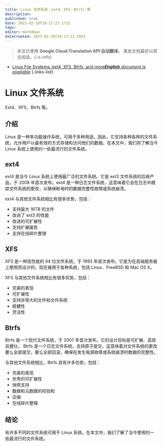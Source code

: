 ```yaml
---
title: Linux 文件系统：ext4、XFS、Btrfs 等
description: 
published: true
date: 2023-02-10T19:17:23.171Z
tags: 
editor: markdown
dateCreated: 2023-02-10T19:17:21.505Z
---
```


> 本文已使用 **Google Cloud Translation API 自动翻译**。
某些文档最好以原文阅读。{.is-info}



- [Linux File Systems: ext4, XFS, Btrfs, and more***English** document is available*](/en/Knowledge-base/Linux/linux-file-systems-ext4-xfs-btrfs-and-more)
{.links-list}



# Linux 文件系统

Ext4、XFS、Btrfs 等。

## 介绍

Linux 是一种多功能操作系统，可用于多种用途。因此，它支持各种各样的文件系统，允许用户以最有效的方式存储和访问他们的数据。在本文中，我们将了解当今 Linux 系统上使用的一些最流行的文件系统。

## ext4

ext4 是当今 Linux 系统上使用最广泛的文件系统。它是 ext3 文件系统的后继产品，于 2008 年首次发布。ext4 是一种日志文件系统，这意味着它会在日志中跟踪文件系统的更改，以确保断电时的数据完整性故障或系统崩溃。

ext4 与其他文件系统相比有很多优势，包括：

- 支持最大 16TB 的文件
- 改进了 ext3 的性能
- 改进的可扩展性
- 支持扩展属性
- 支持在线碎片整理

## XFS

XFS 是一种高性能的 64 位文件系统，于 1993 年首次发布。它是为在高端服务器上使用而设计的，现在被用于各种系统，包括 Linux、FreeBSD 和 Mac OS X。

XFS 与其他文件系统相比有很多优势，包括：

- 完美的表现
- 可扩展性
- 支持非常大的文件和文件系统
- 稳健性
- 灵活性

## Btrfs

Btrfs 是一个现代文件系统，于 2007 年首次发布。它的设计目标是可扩展、高效且健壮。 Btrfs 是一个日志文件系统，支持原子提交，这意味着对文件系统的更改要么全部提交，要么全部回滚，确保在发生电源故障或系统崩溃时数据的完整性。

与其他文件系统相比，Btrfs 具有许多优势，包括：

- 完美的表现
- 优秀的可扩展性
- 快照支持
- 数据和元数据的校验和
- 压缩
- 在线碎片整理

## 结论

有许多不同的文件系统可用于 Linux 系统。在本文中，我们了解了当今使用的一些最流行的文件系统。